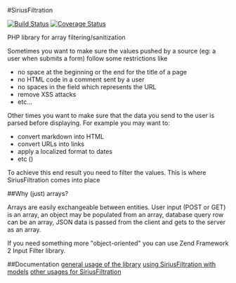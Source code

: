 #SiriusFiltration

[![Build Status](https://travis-ci.org/adrianmiu/SiriusFiltration.png?branch=master)](https://travis-ci.org/adrianmiu/SiriusFiltration)
[![Coverage Status](https://coveralls.io/repos/adrianmiu/SiriusFiltration/badge.png?branch=master)](https://coveralls.io/r/adrianmiu/SiriusFiltration?branch=master)

PHP library for array filtering/sanitization

Sometimes you want to make sure the values pushed by a source (eg: a user when submits a form) follow some restrictions like

- no space at the beginning or the end for the title of a page
- no HTML code in a comment sent by a user
- no spaces in the field which represents the URL
- remove XSS attacks
- etc...

Other times you want to make sure that the data you send to the user is parsed before displaying. For example you may want to:

- convert markdown into HTML
- convert URLs into links
- apply a localized format to dates
- etc ()

To achieve this end result you need to filter the values. This is where SiriusFiltration comes into place

##Why (just) arrays?

Arrays are easily exchangeable between entities. User input (POST or GET) is an array, an object may be populated from an array, database query row can be an array, JSON data is passed from the client and gets to the server as an array. 

If you need something more "object-oriented" you can use Zend Framework 2 Input Filter library.

##Documentation
[general usage of the library](docs/index.md)
[using SiriusFiltration with models](docs/modeling.md)
[other usages for SiriusFiltration](docs/other.md)